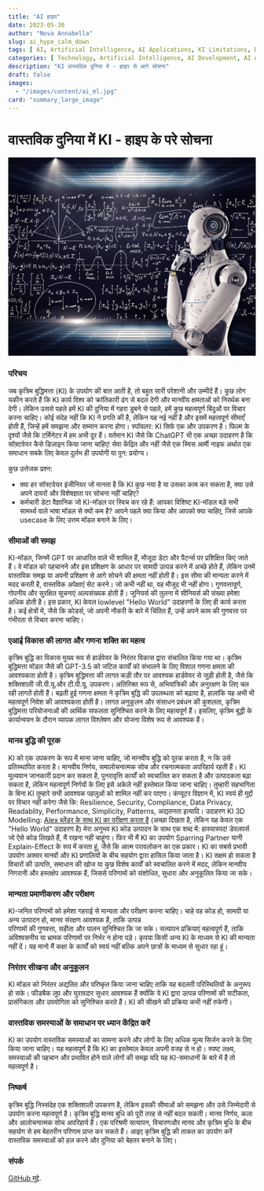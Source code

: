 ```yaml
---
title: "AI हाइप"
date: 2023-05-30
author: "Nova Annabella"
slug: ai_hype_calm_down
tags: [ AI, Artificial Intelligence, AI Applications, KI Limitations, Development, Validation, Collaboration, Continuous Learning, Problem Solving ]
categories: [ Technology, Artificial Intelligence, AI Development, AI Applications ]
description: "KI वास्तविक दुनिया में - हाइप से आगे सोचना"
draft: false
images:
  - "/images/content/ai_ml.jpg"
card: "summary_large_image"
---
```



# वास्तविक दुनिया में KI - हाइप के परे सोचना

[![ai_ml](/images/content/ai_ml.jpg)](https://en.wikipedia.org/wiki/Weak_artificial_intelligence)

### परिचय

जब कृत्रिम बुद्धिमत्ता (KI) के उपयोग की बात आती है, तो बहुत सारी परेशानी और उम्मीदें हैं।
कुछ लोग यकीन करते हैं कि KI कार्य विश्व को क्रांतिकारी ढंग से बदल देगी और मानवीय क्षमताओं को निरर्थक बना देगी। लेकिन उससे पहले 
हमें KI की दुनिया में गहरा डुबने से पहले, हमें कुछ महत्वपूर्ण बिंदुओं पर विचार करना चाहिए। कोई संदेह नहीं कि KI ने प्रगति
की है, लेकिन यह नई नहीं है और इसमें महत्वपूर्ण सीमाएँ होती हैं, जिन्हें हमें समझना और सम्मान करना होगा।
स्पॉयलर: KI सिर्फ एक और उपकरण है। फिल्म के दृश्यों जैसे कि टर्मिनेटर में हम अभी दूर हैं।
वर्तमान KI जैसे कि ChatGPT भी एक अच्छा उदाहरण है कि सॉफ़्टवेयर कैसे डिज़ाइन किया जाना चाहिए! सेवा केंद्रित और
नहीं जैसे एक स्विस आर्मी नाइफ अर्थात एक समाधान सबके लिए केवल दुर्लभ ही उपयोगी या पुन: प्रयोग्य।

कुछ उत्तेजक प्रश्न:

* क्या हर सॉफ्टवेयर इंजीनियर जो मानता है कि KI कुछ नया है या उसका काम कर सकता है, क्या उसे अपने दायरों और विशेषज्ञता पर सोचना नहीं चाहिए?
* कर्मचारी डेटा वैज्ञानिक जो KI-मॉडल पर स्विच कर रहे हैं: आपका विशिष्ट KI-मॉडल बड़े सभी सामर्थ्य वाले भाषा मॉडल से क्यों कम है? आपने पहले क्या किया और आपको क्या चाहिए, जिसे आपके usecase के लिए उत्तम मॉडल बनाने के लिए।

### सीमाओं की समझ

KI-मॉडल, जिनमें GPT पर आधारित वाले भी शामिल हैं, मौजूदा डेटा और पैटर्न्स पर प्रशिक्षित किए जाते हैं। वे
मॉडल को पहचानने और इस प्रशिक्षण के आधार पर सामग्री उत्पन्न करने में अच्छे होते हैं, लेकिन उनमें वास्तविक
समझ या अपनी प्रशिक्षण से आगे सोचने की क्षमता नहीं होती है। इस सीमा की मान्यता करने में मदद करती है,
वास्तविक अपेक्षाएं सेट करने। जो कभी नहीं था, वह मौजूद भी नहीं होगा। गुणवत्तापूर्ण, गोपनीय और सुरक्षित
सूचनाएं अल्पसंख्यक होती हैं। जूनियर्स की तुलना में सीनियर्स की संख्या हमेशा अधिक होती है। इस प्रकार, KI केवल 
lowlevel "Hello World" उदाहरणों के लिए ही कार्य करता है। कई क्षेत्रों में, जैसे कि कोडर्स, जो अपनी नौकरी के बारे में चिंतित हैं, उन्हें 
अपने काम की गुणवत्ता पर गंभीरता से विचार करना चाहिए।


### एआई विकास की लागत और गणना शक्ति का महत्व

कृत्रिम बुद्धि का विकास मुख्य रूप से हार्डवेयर के निरंतर विकास द्वारा संचालित किया गया था। कृत्रिम बुद्धिमत्ता मॉडल
जैसे की GPT-3.5 को जटिल कार्यों को संभालने के लिए विशाल गणना क्षमता की आवश्यकता होती है। कृत्रिम बुद्धिमत्ता की लागत कड़ी तौर पर
आवश्यक हार्डवेयर से जुड़ी होती है, जैसे कि शक्तिशाली जी.पी.यू.और टी.पी.यू. उपकरण। अतिरिक्त रूप से, अभियांत्रिकी और
अनुरक्षण के लिए चल रही लागतें होती हैं। बढ़ती हुई गणना क्षमता ने कृत्रिम बुद्धि की उपलब्धता को बढ़ाया है, हालांकि
यह अभी भी महत्वपूर्ण निवेश की आवश्यकता होती है। लागत अनुकूलन और संसाधन प्रबंधन की कुशलता, कृत्रिम बुद्धिमत्ता परियोजनाओं की
आर्थिक सफलता सुनिश्चित करने के लिए महत्वपूर्ण हैं। इसलिए, कृत्रिम बुद्धी के कार्यान्वयन के दौरान व्यापक लागत विश्लेषण और योजना विशेष रूप से आवश्यक हैं।


### मानव बुद्धि की पूरक

KI को एक उपकरण के रूप में माना जाना चाहिए, जो मानवीय बुद्धि को पूरक करता है, न कि उसे प्रतिस्थापित करता है। मानवीय
निर्णय, समालोचनात्मक सोच और रचनात्मकता अपरिहार्य रहती हैं। KI मूल्यवान जानकारी प्रदान कर सकता है, पुनरावृत्ति
कार्यों को स्वचालित कर सकता है और उत्पादकता बढ़ा सकता है, लेकिन महत्वपूर्ण निर्णयों के लिए इसे अकेले नहीं
इस्तेमाल किया जाना चाहिए। तुम्हारी सहभागिता के बिना KI तुम्हारे सभी आवश्यक पहलुओं को शामिल नहीं कर पाएगा।
कंप्यूटर विज्ञान में, KI स्वयं ही मुद्दों पर विचार नहीं करेगा जैसे कि: Resilience, Security, Compliance, Data Privacy,
Readablity, Performance, Simplicity, Patterns, अद्यतनता इत्यादि।
उदाहरण KI 3D Modelling: [Alex ब्लेंडर के साथ KI का परीक्षण करता है](https://www.youtube.com/watch?v=x60zHw_z4NM&t=460s) (अच्छा
दिखता है, लेकिन यह केवल एक "Hello World" उदाहरण है)
मेरा अनुभव KI कोड उत्पादन के साथ एक शब्द में: हास्यास्पद! डेवलपर्स जो ऐसे कोड लिखते हैं, मैं
रखना नहीं चाहूंगा। फिर भी मैं KI का उपयोग Sparring Partner यानी Explain-Effect के रूप में करता हूं, जैसे कि आत्म परावलोकन का एक प्रकार।
KI का सबसे प्रभावी उपयोग अक्सर मानवों और KI प्रणालियों के बीच सहयोग द्वारा हासिल किया जाता है। KI सक्षम हो सकता है
विचारों की उत्पत्ति, समाधान की खोज या कुछ विशेष कार्यों को स्वचालित करने में मदद, लेकिन मानवीय
निगरानी और हस्तक्षेप आवश्यक हैं, जिससे परिणामों को संशोधित, सुधारा और अनुकूलित किया जा सके।

### मान्यता प्रमाणीकरण और परीक्षण

KI-जनित परिणामों को हमेशा गहराई से मान्यता और परीक्षण करना चाहिए। चाहे वह कोड हो, सामग्री या अन्य
उत्पादन हो, मानव संरक्षण आवश्यक है, ताकि उत्पन्न  
परिणामों की गुणवत्ता, सहीता और पालन सुनिश्चित कि जा सके। सत्यापन प्रक्रियाएं महत्वपूर्ण हैं, ताकि अविश्वसनीय या भ्रामक
परिणामों पर निर्भर न होना पड़े। कृपया किसी अन्य KI के माध्यम से KI की मान्यता नहीं दें। यह मानो मैं कक्षा के कार्यों को
स्वयं नहीं बल्कि अपने छात्रों के माध्यम से सुधार रहा हूं।

### निरंतर सीखना और अनुकूलन

KI मॉडल को निरंतर अद्यतित और परिष्कृत किया जाना चाहिए ताकि यह बदलती परिस्थितियों के अनुरूप हो सके। फीडबैक लूप और
घुरावदार सुधार आवश्यक हैं क्योंकि ये KI द्वारा उत्पन्न परिणामों की सटीकता, प्रासंगिकता और उपयोगिता को सुनिश्चित करते
हैं। KI की सीखने की प्रक्रिया कभी नहीं रुकेगी।

### वास्तविक समस्याओं के समाधान पर ध्यान केंद्रित करें

KI का उपयोग वास्तविक समस्याओं का सामना करने और लोगों के लिए अधिक मूल्य सिर्जन करने के लिए किया जाना चाहिए। यह महत्वपूर्ण है कि KI का इस्तेमाल 
केवल अपनी वजह से न हो। स्पष्ट लक्ष्य, समस्याओं की पहचान और प्रभावित होने वाले लोगों की समझ 
यदि यह KI-समाधानों के बारे में है तो महत्वपूर्ण है।


### निष्कर्ष

कृत्रिम बुद्धि निस्संदेह एक शक्तिशाली उपकरण है, लेकिन इसकी सीमाओं को समझना और उसे जिम्मेदारी से उपयोग करना महत्वपूर्ण
है। कृत्रिम बुद्धि मानव बुधि को पूरी तरह से नहीं बदल सकती। मानव निर्णय, कला और आलोचनात्मक सोच अपरिहार्य हैं। एक परिश्रमी
सत्यापन, विचारणऔर मानव और कृत्रिम बुधि के बीच सहयोग से हम बेहतरीन परिणाम प्राप्त कर सकते हैं। आइए कृत्रिम बुद्धि की ताकत
का उपयोग करें वास्तविक समस्याओं को हल करने और दुनिया को बेहतर बनाने के लिए।

### संपर्क

[GitHub मुद्दे](https://github.com/NovaAnnabella/the_unspoken/issues/new/choose).

